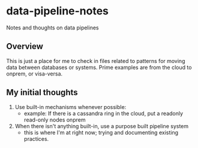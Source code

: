 # data-pipeline-notes
Notes and thoughts on data pipelines

## Overview
This is just a place for me to check in files related to patterns for moving data between databases or systems.  Prime examples are from the cloud to onprem, or visa-versa.

## My initial thoughts
1. Use built-in mechanisms whenever possible:
    - example:  If there is a cassandra ring in the cloud, put a readonly read-only nodes onprem
2. When there isn't anything built-in, use a purpose built pipeline system
    - this is where I'm at right now; trying and documenting existing practices.